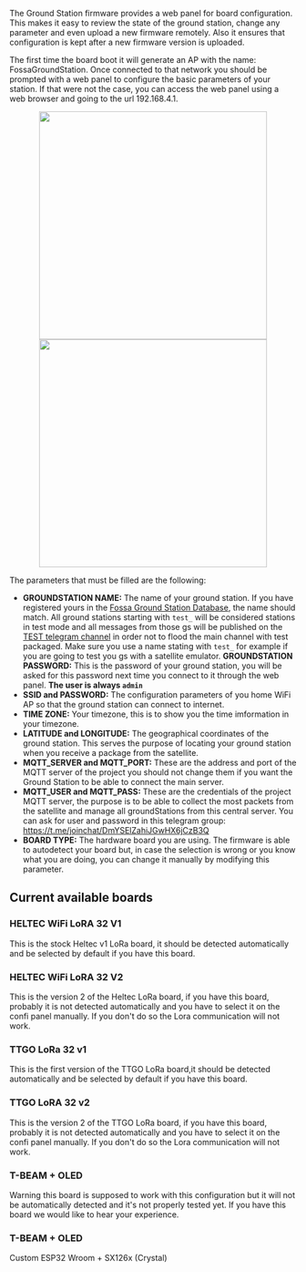 The Ground Station firmware provides a web panel for board configuration. This makes it easy to review the state of the ground station, change any parameter and even upload a new firmware remotely. Also it ensures that configuration is kept after a new firmware version is uploaded.

The first time the board boot it will generate an AP with the name: FossaGroundStation. Once connected to that network you should be prompted with a web panel to configure the basic parameters of your station. If that were not the case, you can access the web panel using a web browser and going to the url 192.168.4.1.

<p float="left" align="center">
  <img src="/doc/images/config_ap.jpg" width="400" />
  <img src="/doc/images/config_wifimanager.jpg" width="400" /> 
</p>

The parameters that must be filled are the following:
* **GROUNDSTATION NAME:** The name of your ground station. If you have registered yours in the [Fossa Ground Station Database](http://groundstationdatabase.com/database.php), the name should match. All ground stations starting with `test_` will be considered stations in test mode and all messages from those gs will be published on the [TEST telegram channel](https://t.me/FOSSASAT_TEST) in order not to flood the main channel with test packaged. Make sure you use a name stating with `test_` for example if you are going to test you gs with a satellite emulator.
 **GROUNDSTATION PASSWORD:** This is the password of your ground station, you will be asked for this password next time you connect to it through the web panel. **The user is always `admin`**
* **SSID and PASSWORD:** The configuration parameters of you home WiFi AP so that the ground station can connect to internet.
* **TIME ZONE:** Your timezone, this is to show you the time imformation in your timezone.
* **LATITUDE and LONGITUDE:** The geographical coordinates of the ground station. This serves the purpose of locating your ground station when you receive a package from the satellite.
* **MQTT_SERVER and MQTT_PORT:** These are the address and port of the MQTT server of the project you should not change them if you want the Ground Station to be able to connect the main server. 
* **MQTT_USER and MQTT_PASS:** These are the credentials of the project MQTT server, the purpose is to be able to collect the most packets from the satellite and manage all groundStations from this central server. You can ask for user and password in this telegram group: https://t.me/joinchat/DmYSElZahiJGwHX6jCzB3Q
* **BOARD TYPE:** The hardware board you are using. The firmware is able to autodetect your board but, in case the selection is wrong or you know what you are doing, you can change it manually by modifying this parameter.

## Current available boards
### HELTEC WiFi LoRA 32 V1
This is the stock Heltec v1 LoRa board, it should be detected automatically and be selected by default if you have this board. 

### HELTEC WiFi LoRA 32 V2
This is the version 2 of the Heltec LoRa board, if you have this board, probably it is not detected automatically and you have to select it on the confi panel manually. If you don't do so the Lora communication will not work.

### TTGO LoRa 32 v1
This is the first version of the TTGO LoRa board,it should be detected automatically and be selected by default if you have this board. 

### TTGO LoRA 32 v2
This is the version 2 of the TTGO LoRa board, if you have this board, probably it is not detected automatically and you have to select it on the confi panel manually. If you don't do so the Lora communication will not work.

### T-BEAM + OLED
Warning this board is supposed to work with this configuration but it will not be automatically detected and it's not properly tested yet. If you have this board we would like to hear your experience.

### T-BEAM + OLED
Custom ESP32 Wroom + SX126x (Crystal)